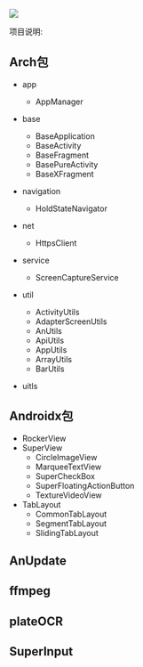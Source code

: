 [![](https://jitpack.io/v/leo94666/AnLibrary.svg)](https://jitpack.io/#leo94666/AnLibrary)

项目说明:

## Arch包

- app
    - AppManager
- base
    - BaseApplication
    - BaseActivity
    - BaseFragment
    - BasePureActivity
    - BaseXFragment
- navigation
    - HoldStateNavigator
- net
    - HttpsClient
- service
    - ScreenCaptureService
- util
    - ActivityUtils
    - AdapterScreenUtils
    - AnUtils
    - ApiUtils
    - AppUtils
    - ArrayUtils
    - BarUtils
    
- uitls

    
## Androidx包
- RockerView
- SuperView
   - CircleImageView
   - MarqueeTextView
   - SuperCheckBox
   - SuperFloatingActionButton
   - TextureVideoView
- TabLayout
   - CommonTabLayout
   - SegmentTabLayout
   - SlidingTabLayout
   
## AnUpdate


## ffmpeg


## plateOCR


## SuperInput
